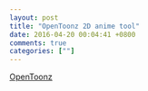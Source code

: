 ```yaml
---
layout: post
title: "OpenToonz 2D anime tool"
date: 2016-04-20 00:04:41 +0800
comments: true
categories: [""]
---
```


<!-- more -->

[OpenToonz]

[OpenToonz]:https://opentoonz.github.io/